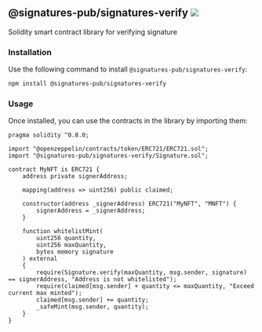<h2>
    <span>@signatures-pub/signatures-verify</span>
    <span><a href="https://www.npmjs.com/package/@signatures-pub/signatures-verify"><img src="https://badgen.net/npm/v/@sigpub/signatures-verify?color=black&labelColor=black"></a></span>
</h2>
Solidity smart contract library for verifying signature

### Installation
Use the following command to install `@signatures-pub/signatures-verify`:
```sh
npm install @signatures-pub/signatures-verify
```

### Usage
Once installed, you can use the contracts in the library by importing them:
```solidity
pragma solidity ^0.8.0;

import "@openzeppelin/contracts/token/ERC721/ERC721.sol";
import "@signatures-pub/signatures-verify/Signature.sol";

contract MyNFT is ERC721 {
    address private signerAddress;

    mapping(address => uint256) public claimed;

    constructor(address _signerAddress) ERC721("MyNFT", "MNFT") {
        signerAddress = _signerAddress;
    }

    function whitelistMint(
        uint256 quantity, 
        uint256 maxQuantity,
        bytes memory signature
    ) external 
    {
        require(Signature.verify(maxQuantity, msg.sender, signature) == signerAddress, "Address is not whitelisted");
        require(claimed[msg.sender] + quantity <= maxQuantity, "Exceed current max minted");
        claimed[msg.sender] += quantity; 
        _safeMint(msg.sender, quantity);
    }
}
```
